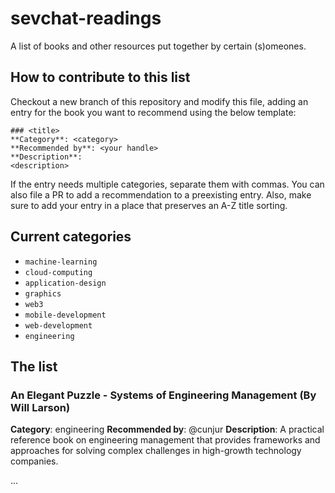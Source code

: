 # sevchat-readings

A list of books and other resources put together by certain (s)omeones.

## How to contribute to this list

Checkout a new branch of this repository and modify this file, adding an entry
for the book you want to recommend using the below template:

```
### <title>
**Category**: <category>
**Recommended by**: <your handle>
**Description**:
<description>
```

If the entry needs multiple categories, separate them with commas. You can also
file a PR to add a recommendation to a preexisting entry. Also, make sure to
add your entry in a place that preserves an A-Z title sorting.

## Current categories

* `machine-learning`
* `cloud-computing`
* `application-design`
* `graphics`
* `web3`
* `mobile-development`
* `web-development`
* `engineering`

## The list

### An Elegant Puzzle - Systems of Engineering Management (By Will Larson)
**Category**: engineering
**Recommended by**: @cunjur
**Description**:
A practical reference book on engineering management that provides frameworks and approaches for solving complex challenges in high-growth technology companies. 

...
